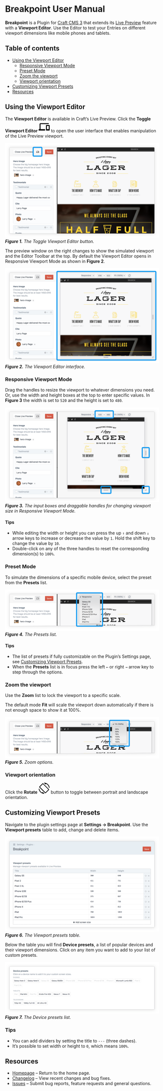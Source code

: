 # Breakpoint User Manual

**Breakpoint** is a Plugin for [Craft CMS 3](https://craftcms.com/) that extends its [Live Preview](https://craftcms.com/features/live-preview) feature with a **Viewport Editor**. Use the Editor to test your Entries on different viewport dimensions like mobile phones and tablets.

## Table of contents

-   [Using the Viewport Editor](#using-the-viewport-editor)
    -   [Responsive Viewport Mode](#responsive-viewport-mode)
    -   [Preset Mode](#preset-mode)
    -   [Zoom the viewport](#zoom-the-viewport)
    -   [Viewport orientation](#viewport-orientation)
-   [Customizing Viewport Presets](#customizing-viewport-presets)
-   [Resources](#resources)

## Using the Viewport Editor

The **Viewport Editor** is available in Craft’s Live Preview. Click the **Toggle Viewport Editor** ![Icon](resources/icon-devices.svg) to open the user interface that enables manipulation of the Live Preview viewport.

![Figure 1](resources/figure-01.png)
_**Figure 1.** The Toggle Viewport Editor button._

The preview window on the right changes to show the simulated viewport and the Editor Toolbar at the top. By default the Viewport Editor opens in Responsive Viewport Mode as shown in **Figure 2**.

![Figure 2](resources/figure-02.png)
_**Figure 2.** The Viewport Editor interface._

### Responsive Viewport Mode

Drag the handles to resize the viewport to whatever dimensions you need. Or, use the width and height boxes at the top to enter specific values. In **Figure 3** the width is set to `520` and the height is set to `480`.

![Figure 3](resources/figure-03.png)
_**Figure 3.** The input boxes and draggable handles for changing viewport size in Responsive Viewport Mode._

#### Tips

-   While editing the width or height you can press the up `↑` and down `↓` arrow keys to increase or decrease the value by `1`. Hold the shift key to change the value by `10`.
-   Double-click on any of the three handles to reset the corresponding dimension(s) to `100%`.

### Preset Mode

To simulate the dimensions of a specific mobile device, select the preset from the **Presets** list.

![Figure 4](resources/figure-04.png)
_**Figure 4.** The Presets list._

#### Tips

-   The list of presets if fully customizable on the Plugin’s Settings page, see [Customizing Viewport Presets](#customizing-viewport-presets).
-   When the **Presets** list is in focus press the left `←` or right `→` arrow key to step through the options.

### Zoom the viewport

Use the **Zoom** list to lock the viewport to a specific scale.

The default mode **Fit** will scale the viewport down automatically if there is not enough space to show it at 100%.

![Figure 5](resources/figure-05.png)
_**Figure 5.** Zoom options._

### Viewport orientation

Click the **Rotate** ![Icon](resources/icon-rotate.svg) button to toggle between portrait and landscape orientation.

## Customizing Viewport Presets

Navigate to the plugin settings page at **Settings → Breakpoint**. Use the **Viewport presets** table to add, change and delete items.

![Figure 6](resources/figure-06.png)
_**Figure 6.** The Viewport presets table._

Below the table you will find **Device presets**, a list of popular devices and their viewport dimensions. Click on any item you want to add to your list of custom presets.

![Figure 7](resources/figure-07.png)
_**Figure 7.** The Device presets list._

### Tips

-   You can add dividers by setting the title to `---` (three dashes).
-   It’s possible to set width or height to `0`, which means `100%`.

## Resources

-   [Homepage](https://github.com/michaelhue/craft-breakpoint) – Return to the home page.
-   [Changelog](https://github.com/michaelhue/craft-breakpoint/blob/master/CHANGELOG.md) – View recent changes and bug fixes.
-   [Issues](https://github.com/michaelhue/craft-breakpoint/issues) – Submit bug reports, feature requests and general questions.
